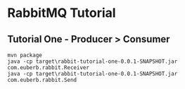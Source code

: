 # RabbitMQ Tutorial


Tutorial One - Producer > Consumer
----------

```
mvn package
java -cp target\rabbit-tutorial-one-0.0.1-SNAPSHOT.jar com.euberb.rabbit.Receiver
java -cp target\rabbit-tutorial-one-0.0.1-SNAPSHOT.jar com.euberb.rabbit.Send
```